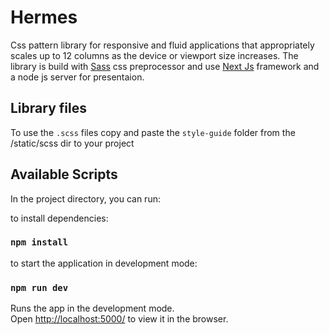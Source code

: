# Hermes
Css pattern library for responsive and fluid applications that appropriately scales up to 12 columns as the device or viewport size increases.
The library is build with [Sass](https://sass-lang.com/) css preprocessor and use [Next Js](https://nextjs.org/) framework and a node js server for presentaion.

## Library files
To use the `.scss` files copy and paste the `style-guide` folder from the /static/scss dir to your project

## Available Scripts

In the project directory, you can run:

to install dependencies:
### `npm install`

to start the application in development mode:
### `npm run dev`


Runs the app in the development mode.<br />
Open [http://localhost:5000/](http://localhost:5000/) to view it in the browser.
